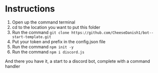 # Instructions

1. Open up the command terminal 
2. cd to the location you want to put this folder
3. Run the command `git clone https://github.com/CheeseDanish1/bot--start-template.git`
4. Put your token and prefix in the config.json file
5. Run the command `npm init -y`
6. Run the command `npm i discord.js`


And there you have it, a start to a discord bot, complete with a command handler

